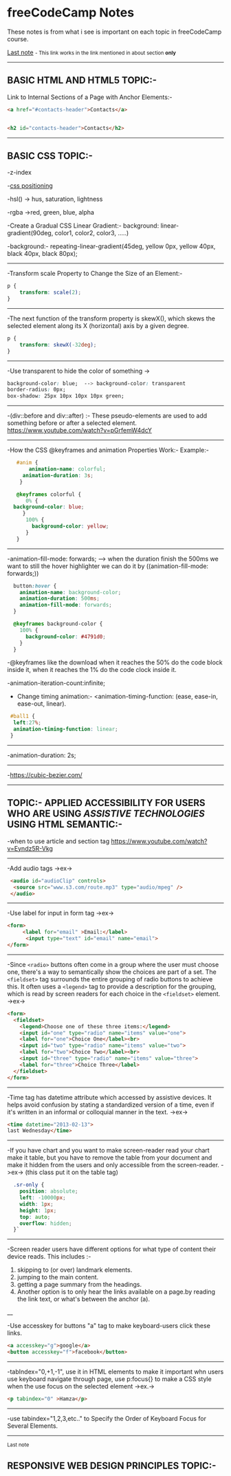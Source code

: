 # freeCodeCamp Notes

These notes is from what i see is important on each topic in freeCodeCamp course.

<a href="#lastNote">Last note</a>
<small> - This link works in the link mentioned in about section **only**</small>

___

## BASIC HTML AND HTML5 TOPIC:-

Link to Internal Sections of a Page with Anchor Elements:-

```html
<a href="#contacts-header">Contacts</a>


<h2 id="contacts-header">Contacts</h2>

```

___

## BASIC CSS TOPIC:-

-z-index

-[css positioning](https://www.youtube.com/watch?v=jx5jmI0UlXU)

-hsl() -> hus, saturation, lightness

-rgba ->red, green, blue, alpha

-Create a Gradual CSS Linear Gradient:- background: linear-gradient(90deg, color1, color2, color3, .....)

-background:- repeating-linear-gradient(45deg, yellow 0px, yellow 40px, black 40px, black 80px);

___

-Transform scale Property to Change the Size of an Element:-

```css
p {
    transform: scale(2);
}
```

___

-The next function of the transform property is skewX(), which skews the selected element along its X (horizontal) axis by a given degree.

```css
p {
    transform: skewX(-32deg);
}
```

___

-Use transparent to hide the color of something ->

```css
background-color: blue;  --> background-color: transparent
border-radius: 0px;
box-shadow: 25px 10px 10px 10px green;
```

___

-(div::before and div::after) :- These pseudo-elements are used to add something before or after a selected element.
<https://www.youtube.com/watch?v=pGrfemW4dcY>

___

-How the CSS @keyframes and animation Properties Work:-
  Example:-

```css
   #anim {
       animation-name: colorful;
     animation-duration: 3s;
    }
```

```css
   @keyframes colorful {
      0% {
  background-color: blue;
     }
      100% {
        background-color: yellow;
      }
   }
```

___

-animation-fill-mode: forwards; --> when the duration finish the 500ms we want to still the hover highlighter we can do it by ((animation-fill-mode: forwards;))

```css
  button:hover {
    animation-name: background-color;
    animation-duration: 500ms;
    animation-fill-mode: forwards;
  }
```

```css
  @keyframes background-color {
    100% {
      background-color: #4791d0;
    }
  }
```

-@keyframes like the download when it reaches the 50% do the code block inside it, when it reaches the 1% do the code clock inside it.

-animation-iteration-count:infinite;

- Change timing animation:- <animation-timing-function: (ease, ease-in, ease-out, linear).

```css
 #ball1 {
  left:27%;
  animation-timing-function: linear;
 }
```

___

-animation-duration: 2s;

___

-<https://cubic-bezier.com/>

___

## TOPIC:- APPLIED ACCESSIBILITY FOR USERS WHO ARE USING *ASSISTIVE TECHNOLOGIES* USING HTML SEMANTIC:-

-when to use article and section tag
<https://www.youtube.com/watch?v=Eyndz5R-Vkg>

___

-Add audio tags ->ex->

```html
 <audio id="audioClip" controls>
  <source src="www.s3.com/route.mp3" type="audio/mpeg" />
 </audio>
 ```

___

 -Use label for input in form tag ->ex->

```html
<form>
     <label for="email" >Email:</label>
      <input type="text" id="email" name="email">
</form>
```

___

-Since ```<radio>``` buttons often come in a group where the user must choose one, there's a way to semantically show the choices are part of a set.
The ```<fieldset>``` tag surrounds the entire grouping of radio buttons to achieve this. It often uses a ```<legend>``` tag to provide a description for the grouping, which is read by screen readers for each choice in the ```<fieldset>``` element. ->ex->

```html
<form>
  <fieldset>
    <legend>Choose one of these three items:</legend>
    <input id="one" type="radio" name="items" value="one">
    <label for="one">Choice One</label><br>
    <input id="two" type="radio" name="items" value="two">
    <label for="two">Choice Two</label><br>
    <input id="three" type="radio" name="items" value="three">
    <label for="three">Choice Three</label>
  </fieldset>
</form>
```

___

-Time tag has datetime attribute which  accessed by assistive devices.
It helps avoid confusion by stating a standardized version of a time, even if it's written in an informal or colloquial manner in the text.
->ex->

```html
<time datetime="2013-02-13">
last Wednesday</time>
```

___

-If you have chart and you want to make screen-reader read your chart make it table, but you have to remove the table from your document and make it hidden from the users and only accessible from the screen-reader. ->ex->
(this class put it on the table tag)

```css
  .sr-only {
    position: absolute;
    left: -10000px;
    width: 1px;
    height: 1px;
    top: auto;
    overflow: hidden;
  }`
```

___

-Screen reader users have different options for what type of content their device reads.
This includes :-
1. skipping to (or over) landmark elements. 
2. jumping to the main content. 
3. getting a page summary from the headings. 
4. Another option is to only hear the links available on a page.by reading the link text, or what's between the anchor (a).

__

-Use accesskey for buttons "a" tag to make keyboard-users click these links.

```html
<a accesskey="g">google</a>
<button accesskey="f">facebook</button>
```

___

-tabIndex="0,+1,-1", use it in HTML elements to make it important whn users use keyboard navigate through page, use p:focus{} to make  a CSS style when the use focus on the selected element ->ex.->

```html
<p tabindex="0" >Hamza</p>
```

___


-use tabindex="1,2,3,etc.." to Specify the Order of Keyboard Focus for Several Elements.

___
<small id="lastNote"> Last note </small>

## RESPONSIVE WEB DESIGN PRINCIPLES TOPIC:-
